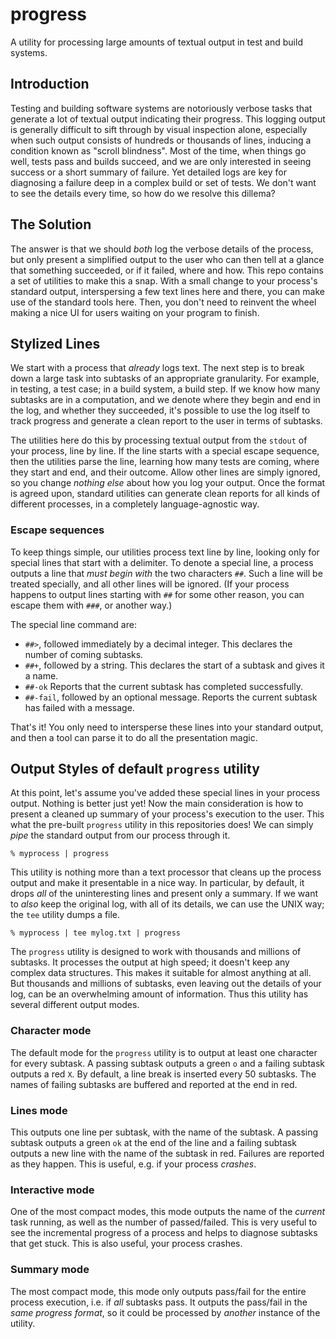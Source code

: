 # progress
A utility for processing large amounts of textual output in test and build systems.

## Introduction

Testing and building software systems are notoriously verbose tasks that generate a lot of textual output indicating their progress.
This logging output is generally difficult to sift through by visual inspection alone, especially when such output consists of hundreds or thousands of lines, inducing a condition known as "scroll blindness".
Most of the time, when things go well, tests pass and builds succeed, and we are only interested in seeing success or a short summary of failure.
Yet detailed logs are key for diagnosing a failure deep in a complex build or set of tests.
We don't want to see the details every time, so how do we resolve this dillema?

## The Solution

The answer is that we should *both* log the verbose details of the process, but only present a simplified output to the user who can then tell at a glance that something succeeded, or if it failed, where and how.
This repo contains a set of utilities to make this a snap.
With a small change to your process's standard output, interspersing a few text lines here and there, you can make use of the standard tools here.
Then, you don't need to reinvent the wheel making a nice UI for users waiting on your program to finish.

## Stylized Lines

We start with a process that *already* logs text.
The next step is to break down a large task into subtasks of an appropriate granularity.
For example, in testing, a test case; in a build system, a build step.
If we know how many subtasks are in a computation, and we denote where they begin and end in the log, and whether they succeeded, it's possible to use the log itself to track progress and generate a clean report to the user in terms of subtasks.

The utilities here do this by processing textual output from the `stdout` of your process, line by line.
If the line starts with a special escape sequence, then the utilities parse the line, learning how many tests are coming, where they start and end, and their outcome.
Allow other lines are simply ignored, so you change *nothing else* about how you log your output.
Once the format is agreed upon, standard utilities can generate clean reports for all kinds of different processes, in a completely language-agnostic way.

### Escape sequences

To keep things simple, our utilities process text line by line, looking only for special lines that start with a delimiter.
To denote a special line, a process outputs a line that *must begin with* the two characters `##`.
Such a line will be treated specially, and all other lines will be ignored.
(If your process happens to output lines starting with `##` for some other reason, you can escape them with `###`, or another way.)

The special line command are:

* `##>`, followed immediately by a decimal integer. This declares the number of coming subtasks.
* `##+`, followed by a string. This declares the start of a subtask and gives it a name.
* `##-ok` Reports that the current subtask has completed successfully.
* `##-fail`, followed by an optional message. Reports the current subtask has failed with a message.

That's it! You only need to intersperse these lines into your standard output, and then a tool can parse it to do all the presentation magic.

## Output Styles of default `progress` utility

At this point, let's assume you've added these special lines in your process output.
Nothing is better just yet!
Now the main consideration is how to present a cleaned up summary of your process's execution to the user.
This what the pre-built `progress` utility in this repositories does!
We can simply *pipe* the standard output from our process through it.

```
% myprocess | progress
```

This utility is nothing more than a text processor that cleans up the process output and make it presentable in a nice way.
In particular, by default, it drops *all* of the uninteresting lines and present only a summary.
If we want to *also* keep the original log, with all of its details, we can use the UNIX way; the `tee` utility dumps a file.

```
% myprocess | tee mylog.txt | progress
```

The `progress` utility is designed to work with thousands and millions of subtasks.
It processes the output at high speed; it doesn't keep any complex data structures.
This makes it suitable for almost anything at all.
But thousands and millions of subtasks, even leaving out the details of your log, can be an overwhelming amount of information.
Thus this utility has several different output modes.

### Character mode

The default mode for the `progress` utility is to output at least one character for every subtask.
A passing subtask outputs a green `o` and a failing subtask outputs a red `X`.
By default, a line break is inserted every 50 subtasks.
The names of failing subtasks are buffered and reported at the end in red.

### Lines mode

This outputs one line per subtask, with the name of the subtask.
A passing subtask outputs a green `ok` at the end of the line and a failing subtask outputs a new line with the name of the subtask in red.
Failures are reported as they happen.
This is useful, e.g. if your process *crashes*.

### Interactive mode

One of the most compact modes, this mode outputs the name of the *current* task running, as well as the number of passed/failed.
This is very useful to see the incremental progress of a process and helps to diagnose subtasks that get stuck.
This is also useful, your process crashes.

### Summary mode

The most compact mode, this mode only outputs pass/fail for the entire process execution, i.e. if *all* subtasks pass.
It outputs the pass/fail in the *same progress format*, so it could be processed by *another* instance of the utility.
